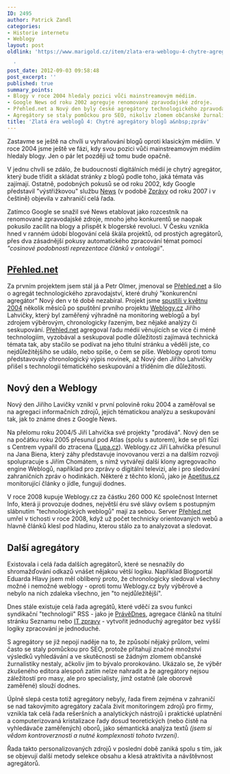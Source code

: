 ```yaml
---
ID: 2495
author: Patrick Zandl
categories:
- Historie internetu
- Weblogy
layout: post
oldlink: 'https://www.marigold.cz/item/zlata-era-weblogu-4-chytre-agregatory-blogu-a-zprav

  '
post_date: 2012-09-03 09:58:48
post_excerpt: ''
published: true
summary_points:
- Blogy v roce 2004 hledaly pozici vůči mainstreamovým médiím.
- Google News od roku 2002 agreguje renomované zpravodajské zdroje.
- Přehled.net a Nový den byly české agregátory technologického zpravodajství.
- Agregátory se staly pomůckou pro SEO, nikoliv zlomem občanské žurnalistiky.
title: 'Zlatá éra weblogů 4: Chytré agregátory blogů a&nbsp;zpráv'
---
```


<p> Zastavme se ještě na chvíli u vyhraňování blogů oproti klasickým médiím. V roce 2004 jsme ještě ve fázi, kdy svou pozici vůči mainstreamovým médiím hledaly blogy. Jen o pár let později už tomu bude opačně. </p>


<p>V jednu chvíli se zdálo, že budoucností digitálních médií je chytrý agregátor, který bude třídit a skládat stránky z blogů podle toho, jaká témata vás zajímají. Ostatně, podobných pokusů se od roku 2002, kdy Google představil "výstřižkovou" službu <a href="http://news.google.com" target="_self" title="">News</a> (v podobě <a href="http://zpravy.google.cz" target="_self" title="">Zprávy</a> od roku 2007 i v češtině) objevila v zahraničí celá řada. </p>
<!--more--><p>Zatímco Google se snažil své News etablovat jako rozcestník na renomované zpravodajské zdroje, mnoho jeho konkurentů se naopak pokusilo zacílit na blogy a přispět k blogerské revoluci. V Česku vznikla hned v ranném údobí blogování celá škála projektů, od prostých agregátorů, přes dva zásadnější pokusy automatického zpracování témat pomocí <em>"cosinové podobnosti reprezentace článků v ontologii"</em>. </p>
<h2><a href="http://Přehled.net" x-apple-data-detectors="true" x-apple-data-detectors-result="0"></a><a href="http://(null)" target="_self" title="">Přehled.net</a></h2><p>Za prvním projektem jsem stál já a Petr Olmer, jmenoval se <a href="http://Přehled.net" x-apple-data-detectors="true" x-apple-data-detectors-result="0"></a><a href="http://prehled.net" target="_self" title="">Přehled.net</a> a šlo o agregát technologického zpravodajství, které druhý "konkurenční agregátor" Nový den v té době nezabíral. Projekt jsme <a href="http://www.marigold.cz/item/tiskova-zprava-hypermegaportalovy-projekt-prehled-net-vstupuje-do-cr" target="_self" title="">spustili v květnu 2004</a>  několik měsíců po spuštění prvního projektu <a href="http://www.weblogy.cz" target="_self" title="">Weblogy.cz</a> Jiřího Lahvičky, který byl zaměřený výhradně na monitoring weblogů a byl zdrojem výběrovým, chronologicky řazeným, bez nějaké analýzy či seskupování.  <a href="http://Přehled.net" x-apple-data-detectors="true" x-apple-data-detectors-result="2">Přehled.net</a> agregoval řadu médií věnujících se více či méně technologiím, vyzobával a seskupoval podle důležitosti zajímavá technická témata tak, aby stačilo se podívat na jeho titulní stránku a věděli jste, co nejdůležitějšího se událo, nebo spíše, o čem se píše. Weblogy oproti tomu představovaly chronologický výpis novinek, až Nový den Jiřího Lahvičky přišel s technologií tématického seskupování a tříděním dle důležitosti.</p>
<h2>Nový den a Weblogy</h2><p>Nový den Jiřího Lavičky vznikl v první polovině roku 2004 a zaměřoval se na agregaci informačních zdrojů, jejich tématickou analýzu a seskupování tak, jak to známe dnes z Google News. </p>
<p>Na přelomu roku 2004/5 Jiří Lahvička své projekty "prodává".  Nový den se na počátku roku 2005 přesunul pod Atlas (spolu s autorem), kde se při fůzi s Centrem vypařil do ztracena (<a href="http://www.lupa.cz/clanky/konecne-ceske-googlenews/" target="_self" title="">Lupa.cz</a>).  Weblogy.cz Jiří Lahvička přesunul na Jana Biena, který záhy představuje inovovanou verzi a na dalším rozvoji spolupracuje s Jiřím Chomátem, s nímž vytvářejí další klony agregovacího engine Weblogů, například pro zprávy o digitální televizi, ale i pro sledování zahraničních zpráv o hodinkách. Některé z těchto klonů, jako je <a href="http://www.apetitus.cz" target="_self" title="">Apetitus.cz</a> monitorující články o jídle, fungují dodnes. </p>
<p>V roce 2008 kupuje Weblogy.cz za částku 260 000 Kč společnost Internet Info, která ji provozuje dodnes, největší éru své slávy ovšem s postupným slábnutím "technologických weblogů" mají za sebou. Server <a href="http://Přehled.net" x-apple-data-detectors="true" x-apple-data-detectors-result="4">Přehled.net</a> umřel v tichosti v roce 2008, když už počet technicky orientovaných webů a hlavně článků klesl pod hladinu, kterou stálo za to analyzovat a sledovat. </p>
<h2>Další agregátory</h2><p>Existovala i celá řada dalších agregátorů, které se nesnažily do shromažďování odkazů vnášet nějakou větší logiku. Například Blogportál Eduarda Hlavy jsem měl oblíbený proto, že chronologicky sledoval všechny možné i nemožné weblogy - oproti tomu Weblogy.cz byly výběrové a nebylo na nich zdaleka všechno, jen "to nejdůležitější". </p>
<p>Dnes stále existuje celá řada agregátů, které vděčí za svou funkci syndikační "technologii" RSS - jako je <a href="http://www.pravednes.cz" target="_self" title="">PrávěDnes</a>, agregace článků na titulní stránku Seznamu nebo <a href="http://www.itzpravy.cz" target="_self" title="">IT zpravy</a> - vytvořit jednoduchý agregátor bez vyšší logiky zpracování je jednoduché.</p>
<p>S agregátory se již nepojí naděje na to, že způsobí nějaký průlom, velmi často se staly pomůckou pro SEO, protože přitahují značné množství výsledků vyhledávání a ve skutěcnosti se žádným zlomem občanské žurnalistiky nestaly, ačkoliv jim to bývalo prorokováno. Ukázalo se, že výběr zkušeného editora alespoň zatím nelze nahradit a že agregátory nejsou záležitostí pro masy, ale pro specialisty, jimž ostatně (ale oborově zaměřené) slouží dodnes. </p>
<p>Úplně slepá cesta totiž agregátory nebyly, řada firem zejména v zahraničí se nad takovýmito agregátory začala živit  monitoringem zdrojů pro firmy, vznikla tak celá řada rešeršních a analytických nástrojů i praktické uplatnění a computerizovaná kristalizace řady dosud teoretických (nebo čistě na vyhledávače zaměřených) oborů, jako sémantická analýza textů<em> (jsem si vědom kontroverznosti a nutné komplexnosti tohoto tvrzení)</em>.</p>
<p>Řada takto personalizovaných zdrojů v poslední době zaniká spolu s tím, jak se objevují další metody selekce obsahu a klesá atraktivita a návštěvnost agregátorů.</p>
<p>&nbsp;</p>